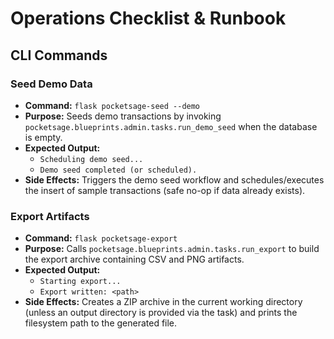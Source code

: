 # Operations Checklist & Runbook

## CLI Commands

### Seed Demo Data
- **Command:** `flask pocketsage-seed --demo`
- **Purpose:** Seeds demo transactions by invoking `pocketsage.blueprints.admin.tasks.run_demo_seed` when the database is empty.
- **Expected Output:**
  - `Scheduling demo seed...`
  - `Demo seed completed (or scheduled).`
- **Side Effects:** Triggers the demo seed workflow and schedules/executes the insert of sample transactions (safe no-op if data already exists).

### Export Artifacts
- **Command:** `flask pocketsage-export`
- **Purpose:** Calls `pocketsage.blueprints.admin.tasks.run_export` to build the export archive containing CSV and PNG artifacts.
- **Expected Output:**
  - `Starting export...`
  - `Export written: <path>`
- **Side Effects:** Creates a ZIP archive in the current working directory (unless an output directory is provided via the task) and prints the filesystem path to the generated file.
